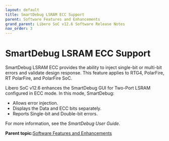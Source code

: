 ```yaml
---
layout: default
title: SmartDebug LSRAM ECC Support
parent: Software Features and Enhancements
grand_parent: Libero SoC v12.6 Software Release Notes
nav_order: 3
---
```

# SmartDebug LSRAM ECC Support

SmartDebug LSRAM ECC provides the ability to inject single-bit or multi-bit errors and validate design response. This feature applies to RTG4, PolarFire, RT PolarFire, and PolarFire SoC.

Libero SoC v12.6 enhances the SmartDebug GUI for Two-Port LSRAM configured in ECC mode. In this mode, SmartDebug:

-   Allows error injection.
-   Displays the Data and ECC bits separately.
-   Reports Single-bit and Double-bit errors.

For more information, see the *SmartDebug User Guide*.

**Parent topic:**[Software Features and Enhancements](GUID-0C8F8AEA-9445-4B14-83EE-0D7D82E81DB5.md)

